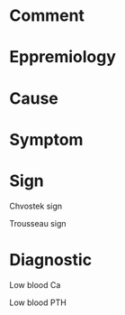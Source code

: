# Comment

# Eppremiology

# Cause

# Symptom

# Sign

Chvostek sign

Trousseau sign

# Diagnostic

Low blood Ca

Low blood PTH
